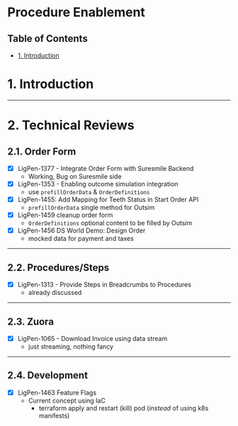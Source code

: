 # Procedure Enablement <!-- omit in toc -->
## Table of Contents <!-- omit in toc -->
- [1. Introduction](#1-introduction)
  
# 1. Introduction

---
# 2. Technical Reviews
## 2.1. Order Form
- [x] LigPen-1377 - Integrate Order Form with Suresmile Backend
  - Working, Bug on Suresmile side
- [x] LigPen-1353 - Enabling outcome simulation integration
  - use `prefillOrderData` & `OrderDefinitions`
- [x] LigPen-1455: Add Mapping for Teeth Status in Start Order API
  - `prefillOrderData` single method for Outsim
- [x] LigPen-1459 cleanup order form
  - `OrderDefinitions` optional content to be filled by Outsim
- [x] LigPen-1456 DS World Demo: Design Order
  - mocked data for payment and taxes


---
## 2.2. Procedures/Steps
- [x] LigPen-1313 - Provide Steps in Breadcrumbs to Procedures
  - already discussed <!--TODO: rensem -->

---
## 2.3. Zuora
- [x] LigPen-1065 - Download Invoice using data stream
  - just streaming, nothing fancy

---
## 2.4. Development
- [x] LigPen-1463 Feature Flags
  - Current concept using IaC
    - terraform apply and restart (kill) pod (*instead* of using k8s manifests)